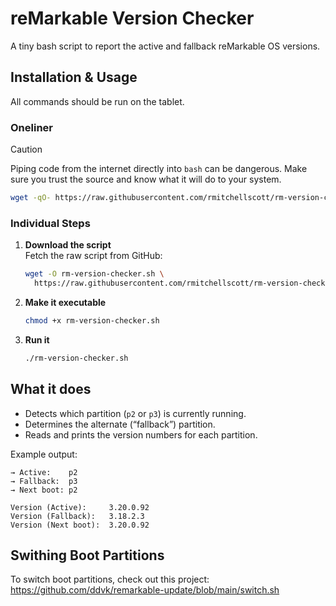 # reMarkable Version Checker

A tiny bash script to report the active and fallback reMarkable OS versions.

## Installation & Usage
All commands should be run on the tablet.

### Oneliner 
> [!CAUTION]
> Piping code from the internet directly into `bash` can be dangerous. Make sure you trust the source and know what it will do to your system.

   ```bash
   wget -qO- https://raw.githubusercontent.com/rmitchellscott/rm-version-checker/main/rm-version-checker.sh | bash
   ```
### Individual Steps
1. **Download the script**  
   Fetch the raw script from GitHub:

   ```bash
   wget -O rm-version-checker.sh \
     https://raw.githubusercontent.com/rmitchellscott/rm-version-checker/main/rm-version-checker.sh
   ```

2. **Make it executable**

   ```bash
   chmod +x rm-version-checker.sh
   ```

3. **Run it**  

   ```bash
   ./rm-version-checker.sh
   ```


## What it does

- Detects which partition (`p2` or `p3`) is currently running.  
- Determines the alternate (“fallback”) partition.  
- Reads and prints the version numbers for each partition.

Example output:

```text
→ Active:    p2
→ Fallback:  p3
→ Next boot: p2

Version (Active):     3.20.0.92
Version (Fallback):   3.18.2.3
Version (Next boot):  3.20.0.92
```

## Swithing Boot Partitions
To switch boot partitions, check out this project: https://github.com/ddvk/remarkable-update/blob/main/switch.sh
